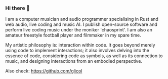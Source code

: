 ### Hi there 👋

I am a computer musician and audio programmer specialising in Rust and web audio, live coding and music AI. I publish open-source software and perform live coding music under the moniker 'chaosprint'. I am also an amateur freestyle football player and filmmaker in my spare time.

My artistic philosophy is: interaction within code. It goes beyond merely using code to implement interactions; it also involves delving into the essence of code, considering code as symbols, as well as its connection to music, and designing interactions from an embodied perspective.

Also check: https://github.com/glicol
